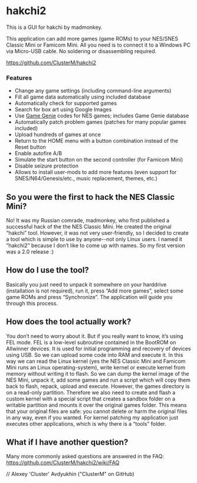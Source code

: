 # hakchi2

This is a GUI for hakchi by madmonkey.

This application can add more games (game ROMs) to your NES/SNES Classic Mini or Famicom Mini. All you need is to connect it to a Windows PC via Micro-USB cable. No soldering or disassembling required.

https://github.com/ClusterM/hakchi2

### Features
* Change any game settings (including command-line arguments)
* Fill all game data automatically using included database
* Automatically check for supported games
* Search for box art using Google Images
* Use [Game Genie](https://en.wikipedia.org/wiki/Game_Genie) codes for NES games; includes Game Genie database
* Automatically patch problem games (patches for many popular games included)
* Upload hundreds of games at once
* Return to the HOME menu with a button combination instead of the Reset button
* Enable autofire A/B
* Simulate the start button on the second controller (for Famicom Mini)
* Disable seizure protection
* Allows to install user-mods to add more features (even support for SNES/N64/Genesis/etc., music replacement, themes, etc.)

## So you were the first to hack the NES Classic Mini?
No! It was my Russian сomrade, madmonkey, who first published a successful hack of the the NES Classic Mini. He created the original “hakchi” tool. However, it was not very user-friendly, so I decided to create a tool which is simple to use by anyone--not only Linux users. I named it “hakchi2” because I don’t like to come up with names. So my first version was a 2.0 release :)

## How do I use the tool?
Basically you just need to unpack it somewhere on your harddrive (installation is not required), run it, press “Add more games”, select some game ROMs and press “Synchronize”. The application will guide you through this process.

## How does the tool actually work?
You don’t need to worry about it. But if you really want to know, it’s using FEL mode. FEL is a low-level subroutine contained in the BootROM on Allwinner devices. It is used for initial programming and recovery of devices using USB. So we can upload some code into RAM and execute it. In this way we can read the Linux kernel (yes the NES Classic Mini and Famicom Mini runs an Linux operating-system), write kernel or execute kernel from memory without writing it to flash. So we can dump the kernel image of the NES Mini, unpack it, add some games and run a script which will copy them back to flash, repack, upload and execute. However, the games directory is on a read-only partition. Therefore we also need to create and flash a custom kernel with a special script that creates a sandbox folder on a writable partition and mounts it over the original games folder. This means that your original files are safe: you cannot delete or harm the original files in any way, even if you wanted. For kernel patching my application just executes other applications, which is why there is a “tools” folder.

## What if I have another question?
Many more commonly asked questions are answered in the FAQ:
https://github.com/ClusterM/hakchi2/wiki/FAQ

// Alexey 'Cluster' Avdyukhin ("ClusterM" on GitHub)
